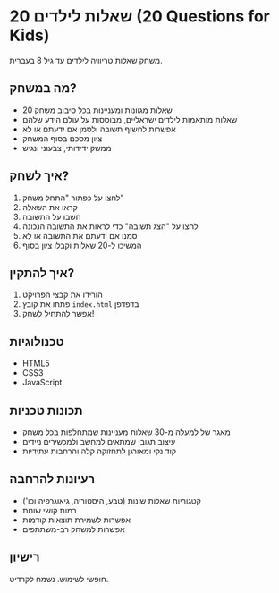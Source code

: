 # 20 שאלות לילדים (20 Questions for Kids)

משחק שאלות טריוויה לילדים עד גיל 8 בעברית.

## מה במשחק?

- 20 שאלות מגוונות ומעניינות בכל סיבוב משחק
- שאלות מותאמות לילדים ישראליים, מבוססות על עולם הידע שלהם
- אפשרות לחשוף תשובה ולסמן אם ידעתם או לא
- ציון מסכם בסוף המשחק
- ממשק ידידותי, צבעוני ונגיש

## איך לשחק?

1. לחצו על כפתור "התחל משחק"
2. קראו את השאלה
3. חשבו על התשובה
4. לחצו על "הצג תשובה" כדי לראות את התשובה הנכונה
5. סמנו אם ידעתם את התשובה או לא
6. המשיכו ל-20 שאלות וקבלו ציון בסוף

## איך להתקין?

1. הורידו את קבצי הפרויקט
2. פתחו את קובץ `index.html` בדפדפן
3. אפשר להתחיל לשחק!

## טכנולוגיות

- HTML5
- CSS3
- JavaScript

## תכונות טכניות

- מאגר של למעלה מ-30 שאלות מעניינות שמתחלפות בכל משחק
- עיצוב תגובי שמתאים למחשב ולמכשירים ניידים
- קוד נקי ומאורגן לתחזוקה קלה והרחבות עתידיות

## רעיונות להרחבה

- קטגוריות שאלות שונות (טבע, היסטוריה, גיאוגרפיה וכו')
- רמות קושי שונות
- אפשרות לשמירת תוצאות קודמות
- אפשרות למשחק רב-משתתפים

## רישיון

חופשי לשימוש. נשמח לקרדיט. 